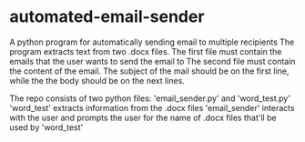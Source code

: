 # automated-email-sender
A python program for automatically sending email to multiple recipients
The program extracts text from two .docx files. 
The first file must contain the emails that the user wants to send the email to
The second file must contain the content of the email. The subject of the mail should be on the first line, while the the body should be on the next lines.

The repo consists of two python files: 'email_sender.py' and 'word_test.py'
'word_test' extracts information from the .docx files
'email_sender' interacts with the user and prompts the user for the name of .docx files that'll be used by 'word_test'
